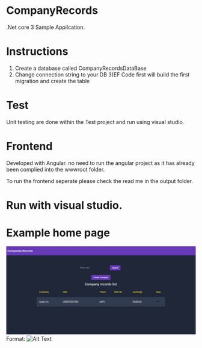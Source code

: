 # CompanyRecords

.Net core 3 Sample Appilcation.

# Instructions
1) Create a database called  CompanyRecordsDataBase 
2) Change connection string to your DB 
3)EF Code first will build the first migration and create the table

# Test
Unit testing are done within the Test project and run using visual studio.


# Frontend 
Developed with Angular. no need to run the angular project as it has already been complied  into the wwwroot folder.

To run the frontend seperate please check the read me in the output folder.

# Run with visual studio. 



# Example home page

![GitHub Logo](./homepage.PNG)
Format: ![Alt Text](url)
